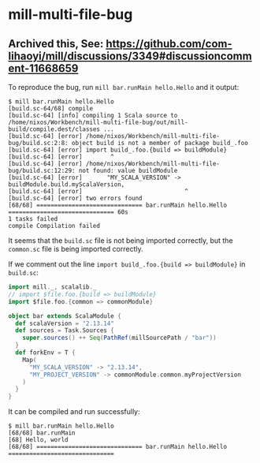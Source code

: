 # mill-multi-file-bug
## Archived this, See: https://github.com/com-lihaoyi/mill/discussions/3349#discussioncomment-11668659
To reproduce the bug, run `mill bar.runMain hello.Hello` and it output:
```shell
$ mill bar.runMain hello.Hello
[build.sc-64/68] compile
[build.sc-64] [info] compiling 1 Scala source to /home/nixos/Workbench/mill-multi-file-bug/out/mill-build/compile.dest/classes ...
[build.sc-64] [error] /home/nixos/Workbench/mill-multi-file-bug/build.sc:2:8: object build is not a member of package build_.foo
[build.sc-64] [error] import build_.foo.{build => buildModule}
[build.sc-64] [error]        ^
[build.sc-64] [error] /home/nixos/Workbench/mill-multi-file-bug/build.sc:12:29: not found: value buildModule
[build.sc-64] [error]       "MY_SCALA_VERSION" -> buildModule.build.myScalaVersion,
[build.sc-64] [error]                             ^
[build.sc-64] [error] two errors found
[68/68] ============================== bar.runMain hello.Hello ============================== 60s
1 tasks failed
compile Compilation failed
```
It seems that the `build.sc` file is not being imported correctly, but the `common.sc` file is being imported correctly.

If we comment out the line `import build_.foo.{build => buildModule}` in `build.sc`:
```scala
import mill._, scalalib._
// import $file.foo.{build => buildModule}
import $file.foo.{common => commonModule}

object bar extends ScalaModule {
  def scalaVersion = "2.13.14"
  def sources = Task.Sources {
    super.sources() ++ Seq(PathRef(millSourcePath / "bar"))
  }
  def forkEnv = T {
    Map(
      "MY_SCALA_VERSION" -> "2.13.14",
      "MY_PROJECT_VERSION" -> commonModule.common.myProjectVersion
    )
  }
}
```
It can be compiled and run successfully:
```shell
$ mill bar.runMain hello.Hello
[68/68] bar.runMain
[68] Hello, world
[68/68] ============================== bar.runMain hello.Hello ==============================
```
